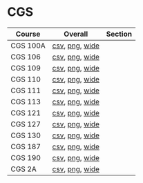 # CGS

| Course | Overall | Section |
| ------ | ------- | ------- |
| CGS 100A | [csv](https://github.com/UCSD-Historical-Enrollment-Data/2023Fall/blob/main/overall/CGS%20100A.csv), [png](https://raw.githubusercontent.com/UCSD-Historical-Enrollment-Data/2023Fall/main/plot_overall/CGS%20100A.png), [wide](https://raw.githubusercontent.com/UCSD-Historical-Enrollment-Data/2023Fall/main/plot_overall_wide/CGS%20100A.png) |  |
| CGS 106 | [csv](https://github.com/UCSD-Historical-Enrollment-Data/2023Fall/blob/main/overall/CGS%20106.csv), [png](https://raw.githubusercontent.com/UCSD-Historical-Enrollment-Data/2023Fall/main/plot_overall/CGS%20106.png), [wide](https://raw.githubusercontent.com/UCSD-Historical-Enrollment-Data/2023Fall/main/plot_overall_wide/CGS%20106.png) |  |
| CGS 109 | [csv](https://github.com/UCSD-Historical-Enrollment-Data/2023Fall/blob/main/overall/CGS%20109.csv), [png](https://raw.githubusercontent.com/UCSD-Historical-Enrollment-Data/2023Fall/main/plot_overall/CGS%20109.png), [wide](https://raw.githubusercontent.com/UCSD-Historical-Enrollment-Data/2023Fall/main/plot_overall_wide/CGS%20109.png) |  |
| CGS 110 | [csv](https://github.com/UCSD-Historical-Enrollment-Data/2023Fall/blob/main/overall/CGS%20110.csv), [png](https://raw.githubusercontent.com/UCSD-Historical-Enrollment-Data/2023Fall/main/plot_overall/CGS%20110.png), [wide](https://raw.githubusercontent.com/UCSD-Historical-Enrollment-Data/2023Fall/main/plot_overall_wide/CGS%20110.png) |  |
| CGS 111 | [csv](https://github.com/UCSD-Historical-Enrollment-Data/2023Fall/blob/main/overall/CGS%20111.csv), [png](https://raw.githubusercontent.com/UCSD-Historical-Enrollment-Data/2023Fall/main/plot_overall/CGS%20111.png), [wide](https://raw.githubusercontent.com/UCSD-Historical-Enrollment-Data/2023Fall/main/plot_overall_wide/CGS%20111.png) |  |
| CGS 113 | [csv](https://github.com/UCSD-Historical-Enrollment-Data/2023Fall/blob/main/overall/CGS%20113.csv), [png](https://raw.githubusercontent.com/UCSD-Historical-Enrollment-Data/2023Fall/main/plot_overall/CGS%20113.png), [wide](https://raw.githubusercontent.com/UCSD-Historical-Enrollment-Data/2023Fall/main/plot_overall_wide/CGS%20113.png) |  |
| CGS 121 | [csv](https://github.com/UCSD-Historical-Enrollment-Data/2023Fall/blob/main/overall/CGS%20121.csv), [png](https://raw.githubusercontent.com/UCSD-Historical-Enrollment-Data/2023Fall/main/plot_overall/CGS%20121.png), [wide](https://raw.githubusercontent.com/UCSD-Historical-Enrollment-Data/2023Fall/main/plot_overall_wide/CGS%20121.png) |  |
| CGS 127 | [csv](https://github.com/UCSD-Historical-Enrollment-Data/2023Fall/blob/main/overall/CGS%20127.csv), [png](https://raw.githubusercontent.com/UCSD-Historical-Enrollment-Data/2023Fall/main/plot_overall/CGS%20127.png), [wide](https://raw.githubusercontent.com/UCSD-Historical-Enrollment-Data/2023Fall/main/plot_overall_wide/CGS%20127.png) |  |
| CGS 130 | [csv](https://github.com/UCSD-Historical-Enrollment-Data/2023Fall/blob/main/overall/CGS%20130.csv), [png](https://raw.githubusercontent.com/UCSD-Historical-Enrollment-Data/2023Fall/main/plot_overall/CGS%20130.png), [wide](https://raw.githubusercontent.com/UCSD-Historical-Enrollment-Data/2023Fall/main/plot_overall_wide/CGS%20130.png) |  |
| CGS 187 | [csv](https://github.com/UCSD-Historical-Enrollment-Data/2023Fall/blob/main/overall/CGS%20187.csv), [png](https://raw.githubusercontent.com/UCSD-Historical-Enrollment-Data/2023Fall/main/plot_overall/CGS%20187.png), [wide](https://raw.githubusercontent.com/UCSD-Historical-Enrollment-Data/2023Fall/main/plot_overall_wide/CGS%20187.png) |  |
| CGS 190 | [csv](https://github.com/UCSD-Historical-Enrollment-Data/2023Fall/blob/main/overall/CGS%20190.csv), [png](https://raw.githubusercontent.com/UCSD-Historical-Enrollment-Data/2023Fall/main/plot_overall/CGS%20190.png), [wide](https://raw.githubusercontent.com/UCSD-Historical-Enrollment-Data/2023Fall/main/plot_overall_wide/CGS%20190.png) |  |
| CGS 2A | [csv](https://github.com/UCSD-Historical-Enrollment-Data/2023Fall/blob/main/overall/CGS%202A.csv), [png](https://raw.githubusercontent.com/UCSD-Historical-Enrollment-Data/2023Fall/main/plot_overall/CGS%202A.png), [wide](https://raw.githubusercontent.com/UCSD-Historical-Enrollment-Data/2023Fall/main/plot_overall_wide/CGS%202A.png) |  |
